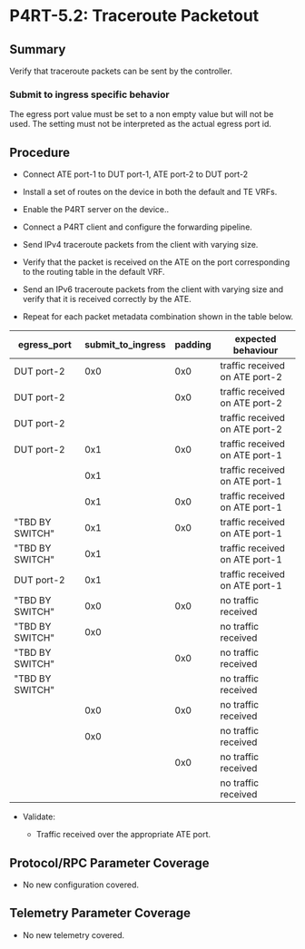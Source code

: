 # P4RT-5.2: Traceroute Packetout

## Summary

Verify that traceroute packets can be sent by the controller.

### Submit to ingress specific behavior

The egress port value must be set to a non empty value but will not be used. The
setting must not be interpreted as the actual egress port id.

## Procedure

*   Connect ATE port-1 to DUT port-1, ATE port-2 to DUT port-2

*   Install a set of routes on the device in both the default and TE VRFs.

*   Enable the P4RT server on the device..

*   Connect a P4RT client and configure the forwarding pipeline.

*   Send IPv4 traceroute packets from the client with varying size.

*   Verify that the packet is received on the ATE on the port corresponding to the routing table in the default VRF.

*   Send an IPv6 traceroute packets from the client with varying size and verify that it is received correctly by the ATE.

*   Repeat for each packet metadata combination shown in the table below.

| egress_port | submit_to_ingress | padding | expected behaviour
| ------ | ------ | ------ | ------ |
| DUT port-2 | 0x0 | 0x0 | traffic received on ATE port-2
| DUT port-2 | | 0x0 | traffic received on ATE port-2
| DUT port-2 | | | traffic received on ATE port-2
| DUT port-2 | 0x1 | 0x0 | traffic received on ATE port-1
| | 0x1 | | traffic received on ATE port-1
|  | 0x1 | 0x0 | traffic received on ATE port-1
"TBD BY SWITCH" | 0x1 | 0x0 | traffic received on ATE port-1
"TBD BY SWITCH" | 0x1 | | traffic received on ATE port-1
| DUT port-2 | 0x1 | | traffic received on ATE port-1
"TBD BY SWITCH" | 0x0 | 0x0 | no traffic received
"TBD BY SWITCH" | 0x0 | | no traffic received
"TBD BY SWITCH" | | 0x0 | no traffic received
| "TBD BY SWITCH" | | | no traffic received
|  | 0x0 | 0x0 | no traffic received
| | 0x0 | | no traffic received
| | | 0x0 | no traffic received
| | | | no traffic received

*   Validate:

    *   Traffic received over the appropriate ATE port.


## Protocol/RPC Parameter Coverage

*  No new configuration covered.


## Telemetry Parameter Coverage

*  No new telemetry covered.
